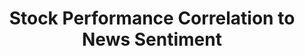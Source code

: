 ---
title: "Stock Performance Correlation to News Sentiment"
year: "2024"
description: "This project automates the analysis of financial news sentiment and its impact on markets using advanced NLP techniques, providing insights that can guide investment decisions."
image: "/project/News Sentiment Correlation Charts.gif"
projectUrl: "https://github.com/shreyashguptas/News_sentiment_correlation_project"
technologies: ["Data Analysis", "Finance", "Python"]
--- 